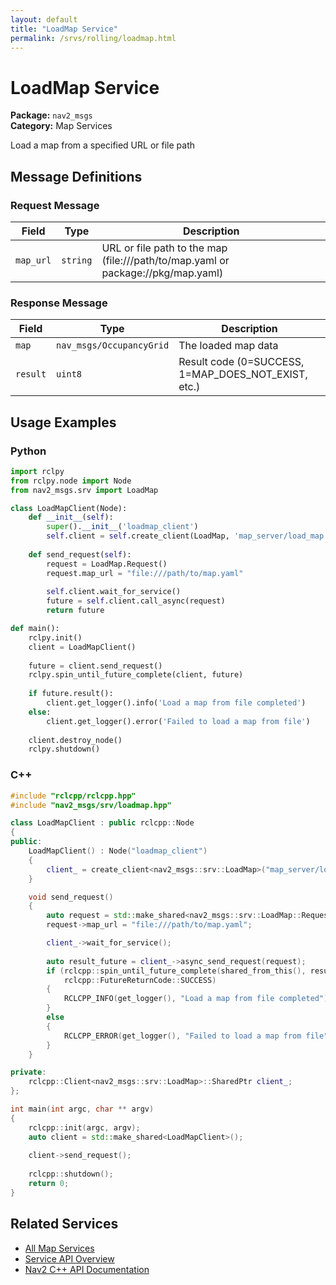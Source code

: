 ```yaml
---
layout: default
title: "LoadMap Service"
permalink: /srvs/rolling/loadmap.html
---
```


# LoadMap Service

**Package:** `nav2_msgs`  
**Category:** Map Services

Load a map from a specified URL or file path

## Message Definitions

### Request Message

| Field | Type | Description |
|-------|------|-------------|
| `map_url` | `string` | URL or file path to the map (file:///path/to/map.yaml or package://pkg/map.yaml) |


### Response Message

| Field | Type | Description |
|-------|------|-------------|
| `map` | `nav_msgs/OccupancyGrid` | The loaded map data |
| `result` | `uint8` | Result code (0=SUCCESS, 1=MAP_DOES_NOT_EXIST, etc.) |


## Usage Examples

### Python

```python
import rclpy
from rclpy.node import Node
from nav2_msgs.srv import LoadMap

class LoadMapClient(Node):
    def __init__(self):
        super().__init__('loadmap_client')
        self.client = self.create_client(LoadMap, 'map_server/load_map')
        
    def send_request(self):
        request = LoadMap.Request()
        request.map_url = "file:///path/to/map.yaml"
        
        self.client.wait_for_service()
        future = self.client.call_async(request)
        return future

def main():
    rclpy.init()
    client = LoadMapClient()
    
    future = client.send_request()
    rclpy.spin_until_future_complete(client, future)
    
    if future.result():
        client.get_logger().info('Load a map from file completed')
    else:
        client.get_logger().error('Failed to load a map from file')
        
    client.destroy_node()
    rclpy.shutdown()
```

### C++

```cpp
#include "rclcpp/rclcpp.hpp"
#include "nav2_msgs/srv/loadmap.hpp"

class LoadMapClient : public rclcpp::Node
{
public:
    LoadMapClient() : Node("loadmap_client")
    {
        client_ = create_client<nav2_msgs::srv::LoadMap>("map_server/load_map");
    }

    void send_request()
    {
        auto request = std::make_shared<nav2_msgs::srv::LoadMap::Request>();
        request->map_url = "file:///path/to/map.yaml";

        client_->wait_for_service();
        
        auto result_future = client_->async_send_request(request);
        if (rclcpp::spin_until_future_complete(shared_from_this(), result_future) ==
            rclcpp::FutureReturnCode::SUCCESS)
        {
            RCLCPP_INFO(get_logger(), "Load a map from file completed");
        }
        else
        {
            RCLCPP_ERROR(get_logger(), "Failed to load a map from file");
        }
    }

private:
    rclcpp::Client<nav2_msgs::srv::LoadMap>::SharedPtr client_;
};

int main(int argc, char ** argv)
{
    rclcpp::init(argc, argv);
    auto client = std::make_shared<LoadMapClient>();
    
    client->send_request();
    
    rclcpp::shutdown();
    return 0;
}
```

## Related Services

- [All Map Services](/rolling/srvs/index.html#map-services)
- [Service API Overview](/rolling/srvs/index.html)
- [Nav2 C++ API Documentation](/rolling/html/index.html)
